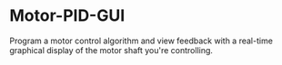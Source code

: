 # Motor-PID-GUI
Program a motor control algorithm and view feedback with a real-time graphical display of the motor shaft you're controlling.
